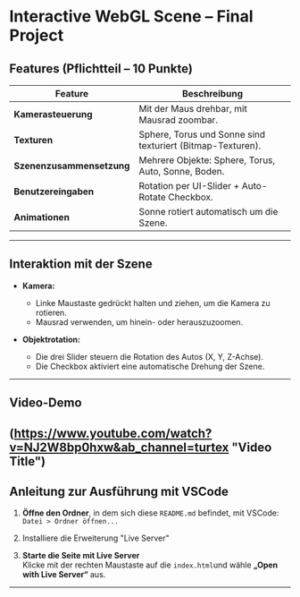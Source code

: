 # Interactive WebGL Scene – Final Project



##  Features (Pflichtteil – 10 Punkte)

| Feature                 | Beschreibung |
|------------------------|--------------|
|  **Kamerasteuerung** | Mit der Maus drehbar, mit Mausrad zoombar. |
|  **Texturen**         | Sphere, Torus und Sonne sind texturiert (Bitmap-Texturen). |
|  **Szenenzusammensetzung** | Mehrere Objekte: Sphere, Torus, Auto, Sonne, Boden. |
|  **Benutzereingaben** | Rotation per UI-Slider + Auto-Rotate Checkbox. |
|  **Animationen**     | Sonne rotiert automatisch um die Szene. |

---
## Interaktion mit der Szene

- **Kamera:**  
  - Linke Maustaste gedrückt halten und ziehen, um die Kamera zu rotieren.  
  - Mausrad verwenden, um hinein- oder herauszuzoomen.

- **Objektrotation:**  
  - Die drei Slider steuern die Rotation des Autos (X, Y, Z-Achse).  
  - Die Checkbox aktiviert eine automatische Drehung der Szene.

---


## Video-Demo
(https://www.youtube.com/watch?v=NJ2W8bp0hxw&ab_channel=turtex "Video Title")
---


## Anleitung zur Ausführung mit VSCode

1. **Öffne den Ordner**, in dem sich diese `README.md` befindet, mit VSCode:  
   `Datei > Ordner öffnen...`

2. Installiere die Erweiterung "Live Server"  

3. **Starte die Seite mit Live Server**  
   Klicke mit der rechten Maustaste auf die `index.html`und wähle **„Open with Live Server“** aus.


---
